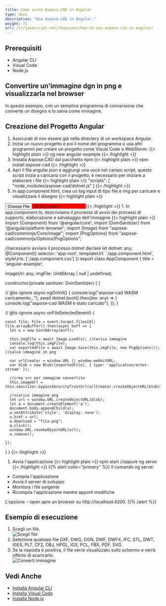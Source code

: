 ```yaml
---
title: Come usare Aspose.CAD in Angular
type: docs
description: "Usa Aspose.CAD in Angular."
weight: 71
url: /it/javascript-net/showcases/how-to-use-aspose-cad-in-angular/
---
```


## Prerequisiti
- Angular CLI
- Visual Code
- Node.js

## Convertire un'immagine dgn in png e visualizzarla nel browser

In questo esempio, crei un semplice programma di conversione che converte un disegno e lo salva come immagine.

## Creazione del Progetto Angular

1. Assicurati di non essere già nella directory di un workspace Angular.
1. Inizia un nuovo progetto e poi il nome del programma o usa altri programmi per creare un progetto come Visual Code o WebStorm:
{{< highlight plain >}}
ng new angular-example
{{< /highlight >}}
1. Installa Aspose.CAD dal pacchetto npm
{{< highlight plain >}}
npm install aspose-cad
{{< /highlight >}}
1. Apri il file angular.json e aggiungi una voce nel campo script, questo script inizia a caricarsi con il progetto, è necessario per iniziare a elaborare i file
{{< highlight plain >}}
"scripts": [
  "node_modules/aspose-cad/dotnet.js"
]
{{< /highlight >}}
1. In app.component.html, crea un tag input di tipo file e img per caricare e visualizzare il disegno
{{< highlight plain >}}
<span style="background-color: red">
    <input type="file" class="file-upload" (change)="onFileSelected($event)" />
    <img alt="" id="image" [src]="imageUrl" />
</span>
{{< /highlight >}}
1. In app.component.ts, descriviamo il processo di avvio dei processi di supporto, elaborazione e salvataggio dell'immagine
{{< highlight plain >}}
import {Component} from '@angular/core';
import {DomSanitizer} from '@angular/platform-browser';
import {Image} from "aspose-cad/commonjs/Core/Image";
import {PngOptions} from "aspose-cad/commonjs/Options/PngOptions";

//necessario avviare il processo dotnet
declare let dotnet: any;
@Component({
  selector: 'app-root',
  templateUrl: './app.component.html',
  styleUrls: ['./app.component.css']
})
export class AppComponent {
  title = 'angular-example';

  imageUrl: any;
  imgFile: Uint8Array | null | undefined;

  constructor(private sanitizer: DomSanitizer) {
  }

  // @ts-ignore
  async ngOnInit() {
    console.log("aspose-cad WASM caricamento...");
    await dotnet.boot().then((ex: any) => {
      console.log("aspose-cad WASM è stato caricato");
    });
  }

  // @ts-ignore
  async onFileSelected(event) {

    const file: File = event.target.files[0];
    file.arrayBuffer().then(async buff => {
      let x = new Uint8Array(buff);
      
      this.imgFile = await Image.Load(x); //Carica immagine
      console.log(this.imgFile);
      var exportedFile = await Image.Save(this.imgFile, new PngOptions()); //salva immagine in png

      var urlCreator = window.URL || window.webkitURL;
      var blob = new Blob([exportedFile], { type: 'application/octet-stream' });
      
      //crea src per immagine convertita
      this.imageUrl = this.sanitizer.bypassSecurityTrustUrl(urlCreator.createObjectURL(blob));

      //scarica immagine png
      let url = window.URL.createObjectURL(blob);
      let a = document.createElement('a');
      document.body.appendChild(a);
      a.setAttribute('style', 'display: none');
      a.href = url;
      a.download = "file.png";
      a.click();
      window.URL.revokeObjectURL(url);
      a.remove();

    });
  }
}
{{< /highlight >}}
1. Avvia l'applicazione
{{< highlight plain >}}
npm start
//oppure
ng serve
{{< /highlight >}}
{{% alert color="primary" %}} 
Il comando ng serve:

- Compila l'applicazione
- Avvia il server di sviluppo
- Monitora i file sorgente
- Ricompila l'applicazione mentre apporti modifiche

L'opzione --open apre un browser su http://localhost:4200.
{{% /alert %}}

## Esempio di esecuzione

1. Scegli un file.<br>
![Scegli file](/_assets/javascript-net/angular/choose-file.png)<br>
1. Seleziona qualsiasi file DXF, DWG, DGN, DWF, DWFX, IFC, STL, DWT, IGES, PLT, CF2, OBJ, HPGL, IGS, PCL, FBX, PDF, SVG.
1. Se la risposta è positiva, il file verrà visualizzato sullo schermo e verrà offerto di scaricarlo.<br>
![Converti immagine](/_assets/javascript-net/angular/convert-image.png)<br>

## Vedi Anche

- [Installa Angular CLI](https://angular.io/guide/setup-local/)
- [Installa Visual Code](https://code.visualstudio.com/)
- [Installa Node.js](https://nodejs.org/en/)
